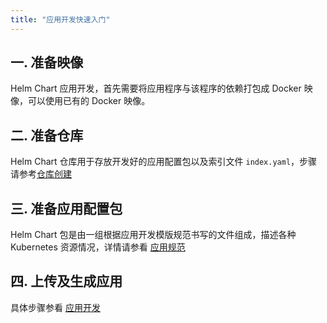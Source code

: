 ```yaml
---
title: "应用开发快速入门"
---
```


## 一. 准备映像

Helm Chart 应用开发，首先需要将应用程序与该程序的依赖打包成 Docker 映像，可以使用已有的 Docker 映像。

## 二. 准备仓库

Helm Chart 仓库用于存放开发好的应用配置包以及索引文件 `index.yaml`，步骤请参考[仓库创建](../repo-guide)

## 三. 准备应用配置包

Helm Chart 包是由一组根据应用开发模版规范书写的文件组成，描述各种 Kubernetes 资源情况，详情请参看 [应用规范](../helm-specification)

## 四. 上传及生成应用

具体步骤参看 [应用开发](../openpitrix-repo)

